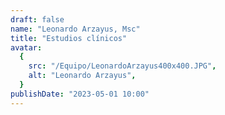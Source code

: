 ```yaml
---
draft: false
name: "Leonardo Arzayus, Msc"
title: "Estudios clínicos"
avatar:
  {
    src: "/Equipo/LeonardoArzayus400x400.JPG",
    alt: "Leonardo Arzayus",
  }
publishDate: "2023-05-01 10:00"
---
```

